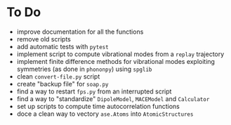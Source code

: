 # To Do
- improve documentation for all the functions
- remove old scripts
- add automatic tests with `pytest`
- implement script to compute vibrational modes from a `replay` trajectory
- implement finite difference methods for vibrational modes exploiting symmetries (as done in `phononpy`) using `spglib`
- clean `convert-file.py` script
- create "backup file" for `soap.py`
- find a way to restart `fps.py` from an interrupted script
- find a way to "standardize" `DipoleModel`, `MACEModel` and `Calculator`
- set up scripts to compute time autocorrelation functions
- doce a clean way to vectory `ase.Atoms` into `AtomicStructures`